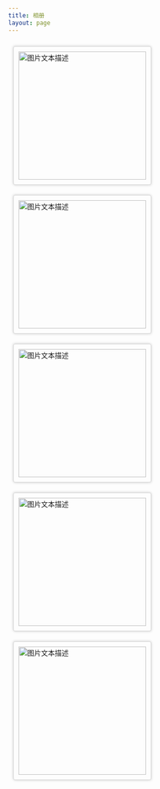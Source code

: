 ```yaml
---
title: 相册
layout: page
---
```


<style>
div.imgs {
  display: flex;
  flex-wrap: wrap;
}
div.imgs .img-container {
    display:inline-block;
    width: 260px;
    height: 260px;
    padding: 10px;
    border: 1px solid #ccc;
    border-radius: 4px;
    box-shadow: 1px 1px 5px 0 #e6e6e6, -1px -1px 5px 0 #e6e6e6;
    margin: 10px;
}
div.imgs .img-container img {
    width:100%;
    height:100%;
}
div.imgs .img-container img:hover {
    transform: scale(1.1);
    transition: transform .6s;
}
</style>

<div class="imgs">
    <div class="img-container"><img src="/images/IMG_0800.JPG" alt="图片文本描述"></div>
    <div class="img-container"><img src="/images/IMG_1301.JPG" alt="图片文本描述"></div>
    <div class="img-container"><img src="/images/IMG_1426.JPG" alt="图片文本描述"></div>
    <div class="img-container"><img src="/images/IMG_1494.JPG" alt="图片文本描述"></div>
    <div class="img-container"><img src="/images/IMG_1497.JPG" alt="图片文本描述"></div>
</div>

<div style="clear: left;"></div>
